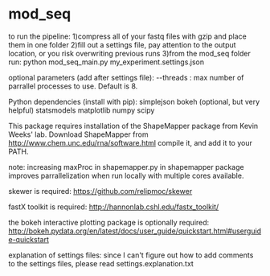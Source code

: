 # mod_seq

to run the pipeline:
1)compress all of your fastq files with gzip and place them in one folder
2)fill out a settings file, pay attention to the output location, or you risk overwriting previous runs
3)from the mod_seq folder run:
    python mod_seq_main.py my_experiment.settings.json

optional parameters (add after settings file):
    --threads : max number of parrallel processes to use. Default is 8.

Python dependencies (install with pip):
    simplejson
    bokeh (optional, but very helpful)
    statsmodels
    matplotlib
    numpy
    scipy

This package requires installation of the ShapeMapper package from Kevin Weeks' lab.
Download ShapeMapper from http://www.chem.unc.edu/rna/software.html compile it, and add it to your PATH.

note: increasing maxProc in shapemapper.py in shapemapper package improves parrallelization when run locally with multiple
cores available.

skewer is required: https://github.com/relipmoc/skewer

fastX toolkit is required: http://hannonlab.cshl.edu/fastx_toolkit/

the bokeh interactive plotting package is optionally required:
http://bokeh.pydata.org/en/latest/docs/user_guide/quickstart.html#userguide-quickstart


explanation of settings files:
since I can't figure out how to add comments to the settings files, please read settings.explanation.txt